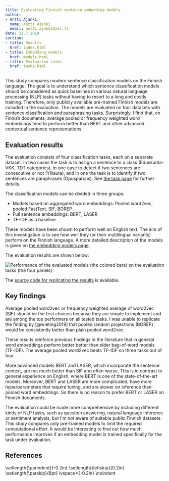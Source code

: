 ```yaml
---
title: Evaluating Finnish sentence embedding models
author:
- Antti Ajanki:
  name: Antti Ajanki
  email: antti.ajanki@iki.fi
date: 22.7.2019
section:
- title: Results
  href: index.html
- title: Embedding models
  href: models.html
- title: Evaluation tasks
  href: tasks.html
...
```


This study compares modern sentence classification models on the
Finnish language. The goal is to understand which sentence
classification models should be considered as quick baselines in
various natural language processing (NLP) tasks without having to
resort to a long and costly training. Therefore, only publicly
available pre-trained Finnish models are included in the evaluation.
The models are evaluated on four datasets with sentence classification
and paraphrasing tasks. Surprisingly, I find that, on Finnish
documents, average pooled or frequency weighted word embeddings tend
to perform better than BERT and other advanced contextual sentence
representations.

## Evaluation results

The evaluation consists of four classification tasks, each on a
separate dataset. In two cases the task is to assign a sentence to a
class (Eduskunta-VKK, TDT categories), in one case to detect if two
sentences are consecutive or not (Ylilauta), and in one the task is to
identify if two sentences are paraphrases (Opusparcus). See [the task
page](tasks.html) for further details.

The classification models can be divided in three groups:

* Models based on aggregated word embeddings: Pooled word2vec, pooled FastText, SIF, BOREP
* Full sentence embeddings: BERT, LASER
* TF-IDF as a baseline

These models have been shown to perform well on English text. The aim
of this investigation is to see how well they (or their multilingual
variants) perform on the Finnish language. A more detailed description
of the models is given on [the embedding models page](models.html).

The evaluation results are shown below:

![Performance of the evaluated models (the colored bars) on the
evaluation tasks (the four panels)](images/scores.svg)

The [source code for replicating the
results](https://github.com/aajanki/fi-sentence-embeddings-eval) is
available.

## Key findings

Average pooled word2vec or frequency weighted average of word2vec
(SIF) should be the first choices because they are simple to implement
and are among the top performers on all tested tasks. I was unable to
replicate the finding by [@wieting2019] that pooled random projections
(BOREP) would be consistently better than plain pooled word2vec.

These results reinforce previous findings in the literature that in
general word embeddings perform better better than older bag-of-word
models (TF-IDF). The average pooled word2vec beats TF-IDF on three
tasks out of four.

More advanced models BERT and LASER, which incorporate the sentence
context, are not much better than SIF and often worse. This is in
contrast to general experience on English, where BERT is one of the
state-of-the-art models. Moreover, BERT and LASER are more
complicated, have more hyperparameters that require tuning, and are
slower on inference than pooled word embeddings. So there is no reason
to prefer BERT or LASER on Finnish documents. 

The evaluation could be made more comprehensive by including different
kinds of NLP tasks, such as question answering, natural language
inference or sentiment analysis, but I'm not aware of suitable public
Finnish datasets. This study compares only pre-trained models to limit
the required computational effort. It would be interesting to find out
how much performance improves if an embedding model is trained
specifically for the task under evaluation.

## References
\setlength{\parindent}{-0.2in}
\setlength{\leftskip}{0.2in}
\setlength{\parskip}{8pt}
\vspace*{-0.2in}
\noindent
